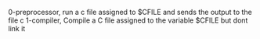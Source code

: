 0-preprocessor, run a c file assigned to $CFILE and sends the output to the file c
1-compiler, Compile a C file assigned to the variable $CFILE but dont link it
